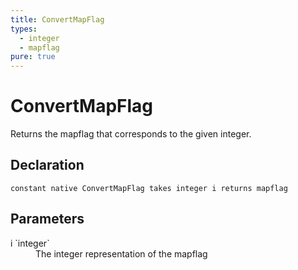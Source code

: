 ```yaml
---
title: ConvertMapFlag
types:
  - integer
  - mapflag
pure: true
---
```


# ConvertMapFlag
Returns the mapflag that corresponds to the given integer.

## Declaration

```
constant native ConvertMapFlag takes integer i returns mapflag
```

## Parameters
<dl>
  <dt>i `integer`</dt>
  <dd>The integer representation of the mapflag</dd>
</dl>